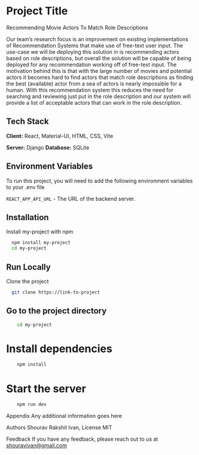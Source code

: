 # Project Title
Recommending Movie Actors To Match Role Descriptions

Our team’s research focus is an improvement on existing implementations of Recommendation Systems that make use of free-text user input. The use-case we will be deploying this solution in is recommending actors based on role descriptions, but overall the solution will be capable of being deployed for any recommendation working off of free-text input. The motivation behind this is that with the large number of movies and potential actors it becomes hard to find actors that match role descriptions as finding the best (available) actor from a sea of actors is nearly impossible for a human. With this recommendation system this reduces the need for searching and reviewing just put in the role description and our system will provide a list of acceptable actors that can work in the role description.

## Tech Stack

**Client:** React, Material-UI, HTML, CSS, Vite

**Server:** Django
**Database:** SQLite

## Environment Variables

To run this project, you will need to add the following environment variables to your .env file

`REACT_APP_API_URL` - The URL of the backend server.

## Installation

Install my-project with npm

```bash
  npm install my-project
  cd my-project
```

## Run Locally
Clone the project

```bash
  git clone https://link-to-project
```
## Go to the project directory
```bash
    cd my-project
```

# Install dependencies

```bash
    npm install
```

# Start the server
```bash
    npm run dev
```
Appendix
Any additional information goes here

Authors
Shourav Rakshit Ivan, 
License
MIT

Feedback
If you have any feedback, please reach out to us at shouravivan@gmail.com

